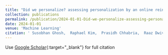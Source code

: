 ```yaml
---
title: "Did we personalize? assessing personalization by an online reinforcement learning algorithm using resampling"
collection: publications
permalink: /publication/2024-01-01-Did-we-personalize-assessing-personalization-by-an-online-reinforcement-learning-algorithm-using-resampling
date: 2024-01-01
venue: 'Machine Learning'
citation: ' Susobhan Ghosh,  Raphael Kim,  Prasidh Chhabria,  Raaz Dwivedi,  Predrag Klasnja,  Peng Liao,  Kelly Zhang,  Susan Murphy, &quot;Did we personalize? assessing personalization by an online reinforcement learning algorithm using resampling.&quot; Machine Learning, 2024.'
---
```

Use [Google Scholar](https://scholar.google.com/scholar?q=Did+we+personalize?+assessing+personalization+by+an+online+reinforcement+learning+algorithm+using+resampling){:target="_blank"} for full citation